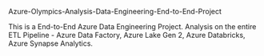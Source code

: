 Azure-Olympics-Analysis-Data-Engineering-End-to-End-Project

This is a End-to-End Azure Data Engineering Project.
Analysis on the entire ETL Pipeline - Azure Data Factory, Azure Lake Gen 2, Azure Databricks, Azure Synapse Analytics.

